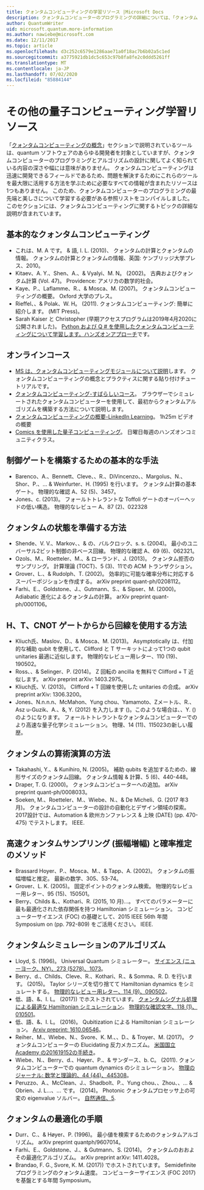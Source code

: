 ```yaml
---
title: クォンタムコンピューティングの学習リソース |Microsoft Docs
description: クォンタムコンピューターのプログラミングの詳細については、「クォンタムコンピューティングの詳細」トピックを参照してください。
author: QuantumWriter
uid: microsoft.quantum.more-information
ms.author: nawiebe@microsoft.com
ms.date: 12/11/2017
ms.topic: article
ms.openlocfilehash: d3c252c6579e1286aae71a0f18ac7b6b02a5c1ed
ms.sourcegitcommit: a3775921db1dc5c653c97b8fa8fe2c0ddd5261ff
ms.translationtype: MT
ms.contentlocale: ja-JP
ms.lasthandoff: 07/02/2020
ms.locfileid: "85884144"
---
```

# <a name="more-quantum-computing-learning-resources"></a>その他の量子コンピューティング学習リソース

「[クォンタムコンピューティングの概念](xref:microsoft.quantum.concepts.intro)」セクションで説明されているツールは、quantum ソフトウェアのあらゆる開発者を対象としていますが、クォンタムコンピューターのプログラミングとアルゴリズムの設計に関してよく知られている内容の深さや幅には意味がありません。  クォンタムコンピューティングは迅速に開発できるフィールドであるため、問題を解決するためにこれらのツールを最大限に活用する方法を学ぶために必要なすべての情報が含まれたリソースは1つもありません。  このため、クォンタムコンピューターのプログラミングの最先端と美しさについて学習する必要がある参照リストをコンパイルしました。
このセクションには、クォンタムコンピューティングに関するトピックの詳細な説明が含まれています。

## <a name="basic-quantum-computing"></a>基本的なクォンタムコンピューティング ##

+ これは、M. A です。 & 語, I. L. (2010)、 クォンタムの計算とクォンタムの情報。 クォンタムの計算とクォンタムの情報、英国: ケンブリッジ大学プレス、2010。
+ Kitaev、A. Y.、Shen、A.、& Vyalyi、M. N。 (2002)。 古典およびクォンタム計算 (Vol. 47)。 Providence: アメリカの数学的社会。
+ Kaye、P.、Laflamme、R.、& Mosca、M. (2007)。 クォンタムコンピューティングの概要。 Oxford 大学のプレス。
+ Rieffel、、& Polak、W. H。 (2011). クォンタムコンピューティング: 簡単に紹介します。 (MIT Press)。
+ Sarah Kaiser と Christopher (早期アクセスプログラムは2019年4月2020に公開されました)。 [Python および Q # を使用したクォンタムコンピューティングについて学習します。ハンズオンアプローチ](https://www.manning.com/books/learn-quantum-computing-with-python-and-q-sharp)です。

## <a name="online-courses"></a>オンラインコース ##

+ [MS は、クォンタムコンピューティングモジュールについて説明](https://docs.microsoft.com/users/buildcollections2020-6557/collections/1o2iogrmn8x4r)します。 クォンタムコンピューティングの概念とプラクティスに関する貼り付けチュートリアルです。 
+ [クォンタムコンピューティング-すばらしいコース](https://brilliant.org/courses/quantum-computing/)。 ブラウザーでシミュレートされたクォンタムコンピューターを使用して、最初からクォンタムアルゴリズムを構築する方法について説明します。
+ [クォンタムコンピューティングの概要-LinkedIn Learning](https://www.linkedin.com/learning/introduction-to-quantum-computing)。 1h25m ビデオの概要 
+ [Comics を使用した量子コンピューティング](https://hackaday.io/project/168554-introduction-to-quantum-computing)。 日曜日毎週のハンズオンコミュニティクラス。 

## <a name="elementary-techniques-for-building-controlled-gates"></a>制御ゲートを構築するための基本的な手法 ##

+ Barenco、A.、Bennett、Cleve、、R.、DiVincenzo、、Margolus、N.、Shor、P.、... & Weinfurter、H. (1995) を行います。 クォンタム計算の基本ゲート。 物理的な確認 A、52 (5)、3457。
+ Jones、c. (2013)。 フォールトトレラントな Toffoli ゲートのオーバーヘッドの低い構造。 物理的なレビュー A、87 (2)、022328

## <a name="techniques-for-preparing-quantum-states"></a>クォンタムの状態を準備する方法 ##

+ Shende、V. V.、Markov、、& の、バルクロック、s. s. (2004)。 最小のユニバーサル2ビット制御の非ベース回線。 物理的な確認 A、69 (6)、062321。
+ Ozols、M.、Roetteler、M.、& ローランド、J. (2013)。 クォンタム拒否のサンプリング。 計算理論 (TOCT)、5 (3)、11での ACM トランザクション。
+ Grover、L.、& Rudolph、T. (2002)。 効率的に可能な確率分布に対応するスーパーポジションを作成する。 arXiv preprint quant-ph/0208112。
+ Farhi、E.、Goldstone、J.、Gutmann、S.、& Sipser、M. (2000)。 Adiabatic 進化によるクォンタムの計算。 arXiv preprint quant-ph/0001106。

## <a name="approaches-for-synthesizing-circuits-out-of-h-t-and-cnot-gates"></a>H、T、CNOT ゲートからから回線を使用する方法 ##

+ Kliuch氏、Maslov、D.、& Mosca、M. (2013)。 Asymptotically は、付加的な補助 qubit を使用して、Clifford と T サーキットによって1つの qubit unitaries 最適に近似します。 物理的なレビュー用レター、110 (19)、190502。
+ Ross、、& Selinger、P. (2014)。 Z 回転の ancilla を無料で Clifford + T 近似します。 arXiv preprint arXiv: 1403.2975。
+ Kliuch氏、V. (2013)。 Clifford + T 回線を使用した unitaries の合成。 arXiv preprint arXiv: 1306.3200。
+ Jones、N.n.n.n、McMahon、Yung chou、Yamamoto、Zメートル、R.、Asz u-Guzik、A.、&, Y. (2012) を入力します ()。このような場合は、、Y. () のようになります。 フォールトトレラントなクォンタムコンピューターでのより高速な量子化学シミュレーション。 物理、14 (11)、115023の新しい履歴。

## <a name="approaches-for-quantum-arithmetic"></a>クォンタムの算術演算の方法 ##

+ Takahashi, Y.、& Kunihiro, N. (2005)。 補助 qubits を追加するための、線形サイズのクォンタム回線。 クォンタム情報 & 計算、5 (6)、440-448。
+ Draper, T. G. (2000)。 クォンタムコンピューターへの追加。 arXiv preprint quant-ph/0008033。
+ Soeken, M.、Roetteler、M.、Wiebe、N.、& De Micheli、G. (2017 年3月)。 クォンタムコンピューターの設計の自動化とデザイン領域の探索。 2017設計では、Automation & 欧州カンファレンス & 上映 (DATE) (pp. 470-475) でテストします。 IEEE.

## <a name="methods-for-fast-quantum-sampling-amplitude-amplification-and-probability-estimation"></a>高速クォンタムサンプリング (振幅増幅) と確率推定のメソッド ##

+ Brassard Hoyer、P.、Mosca、M.、& Tapp、A. (2002)。 クォンタムの振幅増幅と推定。 最新の数学、305、53-74。
+ Grover、L. K. (2005)。 固定ポイントのクォンタム検索。 物理的なレビュー用レター、95 (15)、150501。
+ Berry、Childs &、、Kothari、R. (2015, 10 月)...。 すべてのパラメーターに最も最適化された依存関係を持つ Hamiltonian シミュレーション。 コンピューターサイエンス (FOC) の基礎として、2015 IEEE 56th 年間 Symposium on (pp. 792-809) をご活用ください。 IEEE.

## <a name="algorithms-for-quantum-simulation"></a>クォンタムシミュレーションのアルゴリズム ##

+ Lloyd, S. (1996)。 Universal Quantum シミュレーター。 [サイエンス (ニューヨーク、NY)、273 (5278)、1073](http://doi.org/10.1126/science.273.5278.1073)。
+ Berry、d.、Childs、Cleve、R.、Kothari、R.、& Somma、R. D. を行います。 (2015)。 Taylor シリーズを切り捨てて Hamiltonian dynamics をシミュレートする。 [物理的なレビュー用レター、114 (9)、090502](http://doi.org/10.1103/PhysRevLett.114.090502)。
+ 低、語、&、I. L。 (2017)) でホストされています。 [クォンタムシグナル処理による最適な Hamiltonian シミュレーション](https://arxiv.org/abs/1606.02685)。 [物理的な確認文字、118 (1)、010501](http://doi.org/10.1103/PhysRevLett.118.010501)。
+ 低、語、&、I. L。 (2016)。 Qubitization による Hamiltonian シミュレーション。 [Arxiv preprint: 1610.06546](https://arxiv.org/abs/1610.06546)。
+ Reiher、M.、Wiebe、N.、Svore、K. M.、、D.、& Troyer、M. (2017)。 クォンタムコンピューターの Elucidating 反力メカニズム。 [米国国立 Academy の201619152の手続き](http://doi.org/10.1073/pnas.1619152114)。
+ Wiebe、N.、Berry、d.、Høyer、P.、& サンダース、b. C。 (2011). クォンタムコンピューターでの quantum dynamics のシミュレーション。 [物理のジャーナル: 数学と理論的、44 (44)、445308](http://doi.org/10.1088/1751-8113/44/44/445308)。
+ Peruzzo、A.、McClean、J.、Shadbolt、P.、Yung chou、、Zhou、、... & Obrien、J. L...、... です。 (2014)。 Photonic クォンタムプロセッサ上の可変の eigenvalue ソルバー。 [自然通信、5](http://doi.org/10.1038/ncomms5213).

## <a name="procedures-for-quantum-optimization"></a>クォンタムの最適化の手順 ##

+ Durr、C.、& Høyer、P. (1996)。 最小値を検索するためのクォンタムアルゴリズム。 arXiv preprint quantph/9607014。
+ Farhi、E.、Goldstone、J.、& Gutmann、S. (2014)。 クォンタムのおおよその最適化アルゴリズム。 arXiv preprint arXiv: 1411.4028。
+ Brandao, F. G., Svore, K. M. (2017)) でホストされています。 Semidefinite プログラミングのクォンタム速度。 コンピューターサイエンス (FOC 2017) を基盤とする年間 Symposium。
